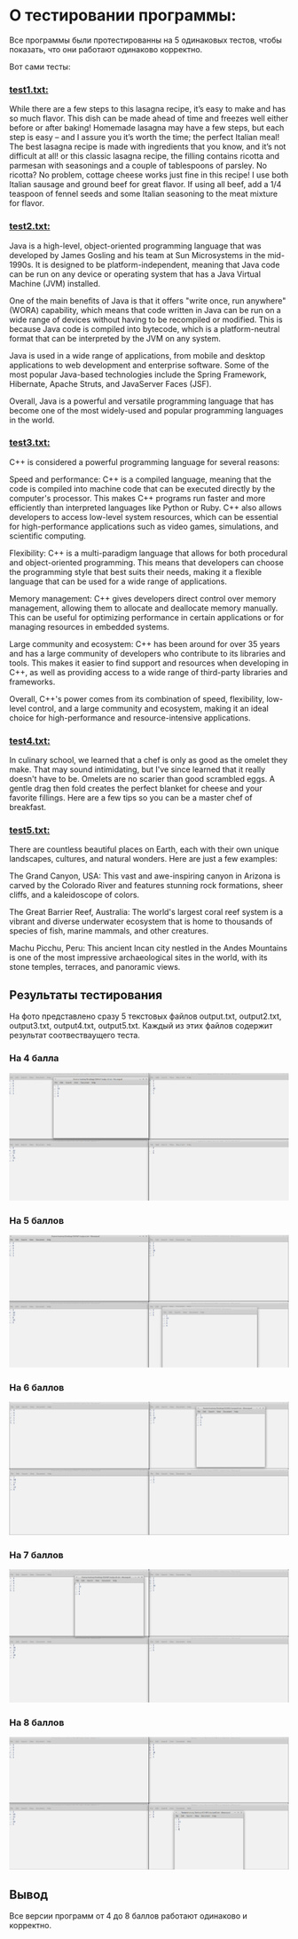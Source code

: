 # О тестировании программы:
Все программы были протестированны на 5 одинаковых тестов, чтобы показать, что они работают одинаково корректно.

Вот сами тесты:

### [test1.txt:](https://github.com/mperestoronin/OS_HW1/blob/main/tests/test1.txt)
While there are a few steps to this lasagna recipe, it’s easy to make and has so much flavor. This dish can be made ahead of time and freezes well either before or after baking! Homemade lasagna may have a few steps, but each step is easy – and I assure you it’s worth the time; the perfect Italian meal! The best lasagna recipe is made with ingredients that you know, and it’s not difficult at all! or this classic lasagna recipe, the filling contains ricotta and parmesan with seasonings and a couple of tablespoons of parsley. No ricotta? No problem, cottage cheese works just fine in this recipe! I use both Italian sausage and ground beef for great flavor. If using all beef, add a 1/4 teaspoon of fennel seeds and some Italian seasoning to the meat mixture for flavor.

### [test2.txt:](https://github.com/mperestoronin/OS_HW1/blob/main/tests/test2.txt)
Java is a high-level, object-oriented programming language that was developed by James Gosling and his team at Sun Microsystems in the mid-1990s. It is designed to be platform-independent, meaning that Java code can be run on any device or operating system that has a Java Virtual Machine (JVM) installed.

One of the main benefits of Java is that it offers "write once, run anywhere" (WORA) capability, which means that code written in Java can be run on a wide range of devices without having to be recompiled or modified. This is because Java code is compiled into bytecode, which is a platform-neutral format that can be interpreted by the JVM on any system.

Java is used in a wide range of applications, from mobile and desktop applications to web development and enterprise software. Some of the most popular Java-based technologies include the Spring Framework, Hibernate, Apache Struts, and JavaServer Faces (JSF).

Overall, Java is a powerful and versatile programming language that has become one of the most widely-used and popular programming languages in the world.

### [test3.txt:](https://github.com/mperestoronin/OS_HW1/blob/main/tests/test3.txt)
C++ is considered a powerful programming language for several reasons:

Speed and performance: C++ is a compiled language, meaning that the code is compiled into machine code that can be executed directly by the computer's processor. This makes C++ programs run faster and more efficiently than interpreted languages like Python or Ruby. C++ also allows developers to access low-level system resources, which can be essential for high-performance applications such as video games, simulations, and scientific computing.

Flexibility: C++ is a multi-paradigm language that allows for both procedural and object-oriented programming. This means that developers can choose the programming style that best suits their needs, making it a flexible language that can be used for a wide range of applications.

Memory management: C++ gives developers direct control over memory management, allowing them to allocate and deallocate memory manually. This can be useful for optimizing performance in certain applications or for managing resources in embedded systems.

Large community and ecosystem: C++ has been around for over 35 years and has a large community of developers who contribute to its libraries and tools. This makes it easier to find support and resources when developing in C++, as well as providing access to a wide range of third-party libraries and frameworks.

Overall, C++'s power comes from its combination of speed, flexibility, low-level control, and a large community and ecosystem, making it an ideal choice for high-performance and resource-intensive applications.

### [test4.txt:](https://github.com/mperestoronin/OS_HW1/blob/main/tests/test4.txt)

In culinary school, we learned that a chef is only as good as the omelet they make. That may sound intimidating, but I've since learned that it really doesn't have to be. Omelets are no scarier than good scrambled eggs. A gentle drag then fold creates the perfect blanket for cheese and your favorite fillings. Here are a few tips so you can be a master chef of breakfast. 

### [test5.txt:](https://github.com/mperestoronin/OS_HW1/blob/main/tests/test2.txt)

There are countless beautiful places on Earth, each with their own unique landscapes, cultures, and natural wonders. Here are just a few examples:

The Grand Canyon, USA: This vast and awe-inspiring canyon in Arizona is carved by the Colorado River and features stunning rock formations, sheer cliffs, and a kaleidoscope of colors.

The Great Barrier Reef, Australia: The world's largest coral reef system is a vibrant and diverse underwater ecosystem that is home to thousands of species of fish, marine mammals, and other creatures.

Machu Picchu, Peru: This ancient Incan city nestled in the Andes Mountains is one of the most impressive archaeological sites in the world, with its stone temples, terraces, and panoramic views.

## Результаты тестирования
На фото представлено сразу 5 текстовых файлов output.txt, output2.txt, output3.txt, output4.txt, output5.txt. Каждый из этих файлов содержит результат соотвестваущего теста.
### На 4 балла
![](https://github.com/mperestoronin/OS_HW1/blob/main/tests/4points.png)
### На 5 баллов
![](https://github.com/mperestoronin/OS_HW1/blob/main/tests/5points.png)
### На 6 баллов
![](https://github.com/mperestoronin/OS_HW1/blob/main/tests/6points.png)
### На 7 баллов
![](https://github.com/mperestoronin/OS_HW1/blob/main/tests/7points.png)
### На 8 баллов
![](https://github.com/mperestoronin/OS_HW1/blob/main/tests/8points.png)

## Вывод
Все версии программ от 4 до 8 баллов работают одинаково и корректно.
